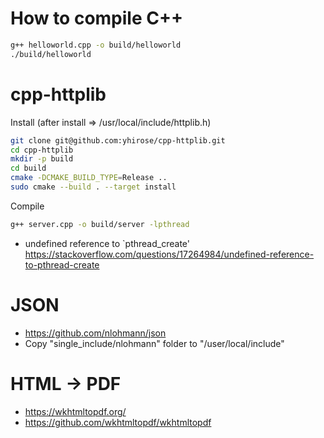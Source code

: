 # How to compile C++
```bash
g++ helloworld.cpp -o build/helloworld
./build/helloworld
```
# cpp-httplib
Install (after install => /usr/local/include/httplib.h) 
```bash
git clone git@github.com:yhirose/cpp-httplib.git
cd cpp-httplib
mkdir -p build
cd build
cmake -DCMAKE_BUILD_TYPE=Release ..
sudo cmake --build . --target install
```
Compile
```bash
g++ server.cpp -o build/server -lpthread
```
* undefined reference to `pthread_create'
https://stackoverflow.com/questions/17264984/undefined-reference-to-pthread-create
# JSON
- https://github.com/nlohmann/json
- Copy "single_include/nlohmann" folder to "/user/local/include"
# HTML -> PDF
- https://wkhtmltopdf.org/
- https://github.com/wkhtmltopdf/wkhtmltopdf
